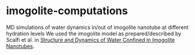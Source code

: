 # imogolite-computations
MD simulations of water dynamics in/out of imogolite nanotube at different hydration levels
We used the imogolite model as prepared/described by Scalfi et al. in [Structure and Dynamics of Water Confined in Imogolite Nanotubes](https://pubs.acs.org/doi/10.1021/acs.langmuir.8b01115). 
